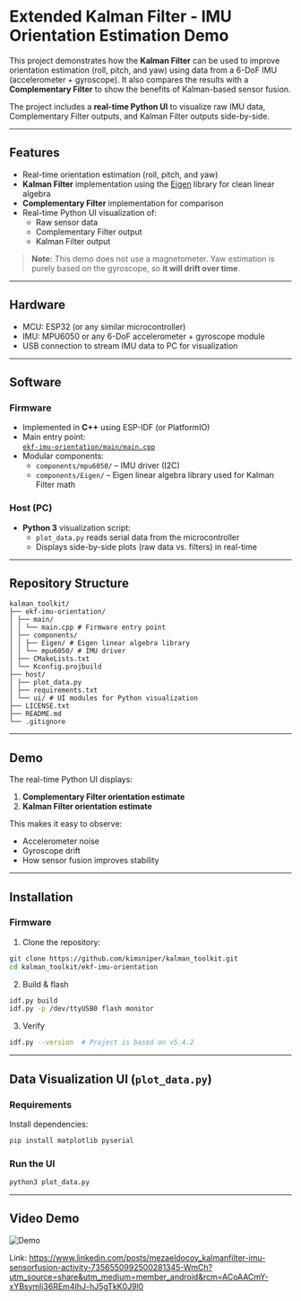 # Extended Kalman Filter - IMU Orientation Estimation Demo

This project demonstrates how the **Kalman Filter** can be used to improve orientation estimation (roll, pitch, and yaw) using data from a 6-DoF IMU (accelerometer + gyroscope). It also compares the results with a **Complementary Filter** to show the benefits of Kalman-based sensor fusion.  

The project includes a **real-time Python UI** to visualize raw IMU data, Complementary Filter outputs, and Kalman Filter outputs side-by-side.  

---

## Features
- Real-time orientation estimation (roll, pitch, and yaw)  
- **Kalman Filter** implementation using the [Eigen](https://eigen.tuxfamily.org/) library for clean linear algebra  
- **Complementary Filter** implementation for comparison  
- Real-time Python UI visualization of:  
  - Raw sensor data  
  - Complementary Filter output  
  - Kalman Filter output  

> **Note:** This demo does not use a magnetometer. Yaw estimation is purely based on the gyroscope, so **it will drift over time**.  

---

## Hardware
- MCU: ESP32 (or any similar microcontroller)
- IMU: MPU6050 or any 6-DoF accelerometer + gyroscope module
- USB connection to stream IMU data to PC for visualization

---

## Software
### Firmware
- Implemented in **C++** using ESP-IDF (or PlatformIO)
- Main entry point:  
  [`ekf-imu-orientation/main/main.cpp`](https://github.com/kimsniper/kalman_toolkit/blob/main/ekf-imu-orientation/main/main.cpp)  
- Modular components:  
  - `components/mpu6050/` – IMU driver (I2C)  
  - `components/Eigen/` – Eigen linear algebra library used for Kalman Filter math  

### Host (PC)
- **Python 3** visualization script:  
  - `plot_data.py` reads serial data from the microcontroller  
  - Displays side-by-side plots (raw data vs. filters) in real-time  

---

## Repository Structure

```
kalman_toolkit/
├── ekf-imu-orientation/
│ ├── main/
│ │ └── main.cpp # Firmware entry point
│ ├── components/
│ │ ├── Eigen/ # Eigen linear algebra library
│ │ └── mpu6050/ # IMU driver
│ ├── CMakeLists.txt
│ └── Kconfig.projbuild
├── host/
│ ├── plot_data.py
│ ├── requirements.txt
│ └── ui/ # UI modules for Python visualization
├── LICENSE.txt
├── README.md
└── .gitignore
```

---

## Demo
The real-time Python UI displays:
1. **Complementary Filter orientation estimate**  
2. **Kalman Filter orientation estimate**  

This makes it easy to observe:
- Accelerometer noise  
- Gyroscope drift  
- How sensor fusion improves stability  

---

## Installation
### Firmware
1. Clone the repository:  
```bash
git clone https://github.com/kimsniper/kalman_toolkit.git
cd kalman_toolkit/ekf-imu-orientation
```

2. Build & flash
```bash
idf.py build
idf.py -p /dev/ttyUSB0 flash monitor
```

3. Verify
```bash
idf.py --version  # Project is based on v5.4.2
```

---

## Data Visualization UI (`plot_data.py`)

### Requirements

Install dependencies:

```bash
pip install matplotlib pyserial
```

### Run the UI

```bash
python3 plot_data.py
```

---

## Video Demo

![Demo](ekf-imu-orientation/images/demo.gif)

Link: https://www.linkedin.com/posts/mezaeldocoy_kalmanfilter-imu-sensorfusion-activity-7356550992500281345-WmCh?utm_source=share&utm_medium=member_android&rcm=ACoAACmY-xYBsymlj36REm4IhJ-hJ5gTkK0J9l0
